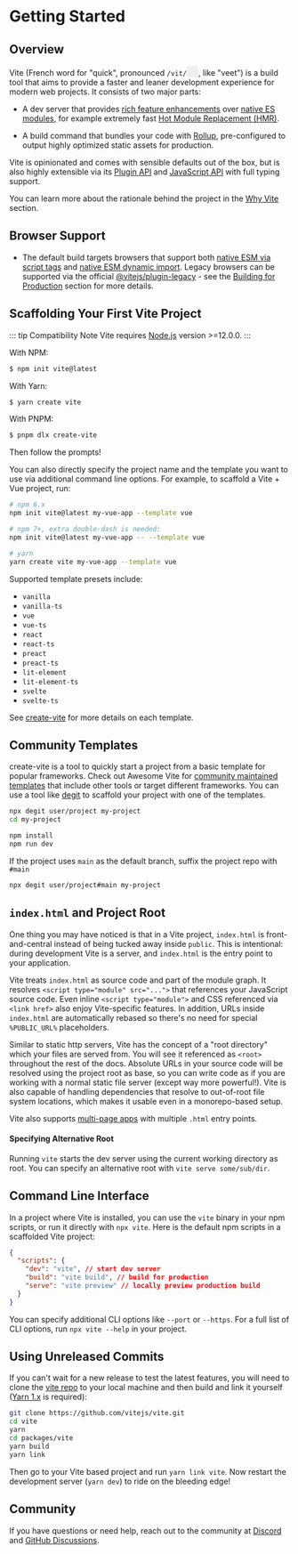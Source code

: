 # Getting Started

<audio id="vite-audio">
  <source src="/vite.mp3" type="audio/mpeg">
</audio>

## Overview

Vite (French word for "quick", pronounced `/vit/`<button style="border:none;padding:3px;border-radius:4px" id="play-vite-audio" onclick="document.getElementById('vite-audio').play();"><img src="/voice.svg" height="15"></button>, like "veet") is a build tool that aims to provide a faster and leaner development experience for modern web projects. It consists of two major parts:

- A dev server that provides [rich feature enhancements](./features) over [native ES modules](https://developer.mozilla.org/en-US/docs/Web/JavaScript/Guide/Modules), for example extremely fast [Hot Module Replacement (HMR)](./features#hot-module-replacement).

- A build command that bundles your code with [Rollup](https://rollupjs.org), pre-configured to output highly optimized static assets for production.

Vite is opinionated and comes with sensible defaults out of the box, but is also highly extensible via its [Plugin API](./api-plugin) and [JavaScript API](./api-javascript) with full typing support.

You can learn more about the rationale behind the project in the [Why Vite](./why) section.

## Browser Support

- The default build targets browsers that support both [native ESM via script tags](https://caniuse.com/es6-module) and [native ESM dynamic import](https://caniuse.com/es6-module-dynamic-import). Legacy browsers can be supported via the official [@vitejs/plugin-legacy](https://github.com/vitejs/vite/tree/main/packages/plugin-legacy) - see the [Building for Production](./build) section for more details.

## Scaffolding Your First Vite Project

::: tip Compatibility Note
Vite requires [Node.js](https://nodejs.org/en/) version >=12.0.0.
:::

With NPM:

```bash
$ npm init vite@latest
```

With Yarn:

```bash
$ yarn create vite
```

With PNPM:

```bash
$ pnpm dlx create-vite
```

Then follow the prompts!

You can also directly specify the project name and the template you want to use via additional command line options. For example, to scaffold a Vite + Vue project, run:

```bash
# npm 6.x
npm init vite@latest my-vue-app --template vue

# npm 7+, extra double-dash is needed:
npm init vite@latest my-vue-app -- --template vue

# yarn
yarn create vite my-vue-app --template vue
```

Supported template presets include:

- `vanilla`
- `vanilla-ts`
- `vue`
- `vue-ts`
- `react`
- `react-ts`
- `preact`
- `preact-ts`
- `lit-element`
- `lit-element-ts`
- `svelte`
- `svelte-ts`

See [create-vite](https://github.com/vitejs/vite/tree/main/packages/create-vite) for more details on each template.

## Community Templates

create-vite is a tool to quickly start a project from a basic template for popular frameworks. Check out Awesome Vite for [community maintained templates](https://github.com/vitejs/awesome-vite#templates) that include other tools or target different frameworks. You can use a tool like [degit](https://github.com/Rich-Harris/degit) to scaffold your project with one of the templates.

```bash
npx degit user/project my-project
cd my-project

npm install
npm run dev
```

If the project uses `main` as the default branch, suffix the project repo with `#main`

```bash
npx degit user/project#main my-project
```

## `index.html` and Project Root

One thing you may have noticed is that in a Vite project, `index.html` is front-and-central instead of being tucked away inside `public`. This is intentional: during development Vite is a server, and `index.html` is the entry point to your application.

Vite treats `index.html` as source code and part of the module graph. It resolves `<script type="module" src="...">` that references your JavaScript source code. Even inline `<script type="module">` and CSS referenced via `<link href>` also enjoy Vite-specific features. In addition, URLs inside `index.html` are automatically rebased so there's no need for special `%PUBLIC_URL%` placeholders.

Similar to static http servers, Vite has the concept of a "root directory" which your files are served from. You will see it referenced as `<root>` throughout the rest of the docs. Absolute URLs in your source code will be resolved using the project root as base, so you can write code as if you are working with a normal static file server (except way more powerful!). Vite is also capable of handling dependencies that resolve to out-of-root file system locations, which makes it usable even in a monorepo-based setup.

Vite also supports [multi-page apps](./build#multi-page-app) with multiple `.html` entry points.

#### Specifying Alternative Root

Running `vite` starts the dev server using the current working directory as root. You can specify an alternative root with `vite serve some/sub/dir`.

## Command Line Interface

In a project where Vite is installed, you can use the `vite` binary in your npm scripts, or run it directly with `npx vite`. Here is the default npm scripts in a scaffolded Vite project:

```json
{
  "scripts": {
    "dev": "vite", // start dev server
    "build": "vite build", // build for production
    "serve": "vite preview" // locally preview production build
  }
}
```

You can specify additional CLI options like `--port` or `--https`. For a full list of CLI options, run `npx vite --help` in your project.

## Using Unreleased Commits

If you can't wait for a new release to test the latest features, you will need to clone the [vite repo](https://github.com/vitejs/vite) to your local machine and then build and link it yourself ([Yarn 1.x](https://classic.yarnpkg.com/lang/en/) is required):

```bash
git clone https://github.com/vitejs/vite.git
cd vite
yarn
cd packages/vite
yarn build
yarn link
```

Then go to your Vite based project and run `yarn link vite`. Now restart the development server (`yarn dev`) to ride on the bleeding edge!

## Community

If you have questions or need help, reach out to the community at [Discord](https://discord.gg/4cmKdMfpU5) and [GitHub Discussions](https://github.com/vitejs/vite/discussions).
